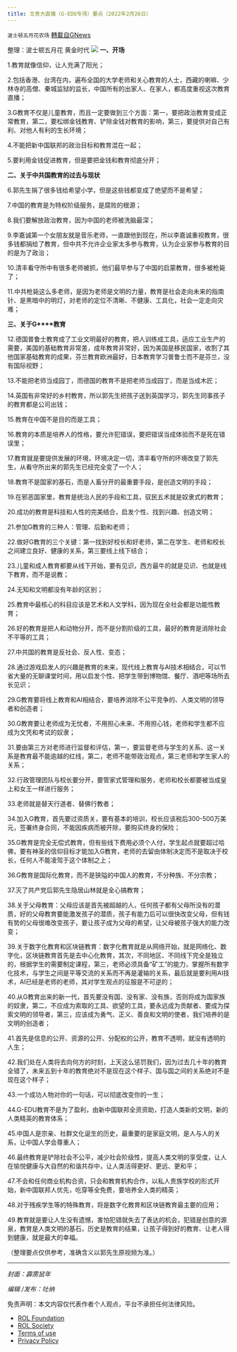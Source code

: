 ```yaml
---
title: 文贵大直播（G-EDU专场）要点（2022年2月26日）
---
```

`波士顿五月花农场` [轉載自GNews](https://gnews.org/zh-hans/2070968/)

整理：波士顿五月花 黄金时代
![](https://assets.gnews.org/wp-content/uploads/2022/02/20220128.jpg)
**一、开场**

1.教育就像信仰，让人充满了阳光；

2.包括香港、台湾在内，遍布全国的大学老师和关心教育的人士，西藏的喇嘛、少林寺的高僧、秦城监狱的监长，中国所有的出家人、在家人，都高度重视这次教育直播；

3.G教育不仅是儿童教育，而且一定要做到三个方面：第一，要把政治教育变成正常教育，第二，要松绑金钱教育、铲除金钱对教育的影响，第三，要提供对自己有利、对他人有利的生长环境；

4.不能把新中国联邦的政治目标和教育混在一起；

5.要利用金钱促进教育，但是要把金钱和教育彻底分开；

**二、关于中共国教育的过去与现状**

6.郭先生捐了很多钱给希望小学，但是这些钱都变成了绝望而不是希望；

7.中国的教育是为特权阶级服务，是腐败的根源；

8.我们要解放政治教育，因为中国的老师被洗脑最深；

9.李嘉诚第一个女朋友就是音乐老师，一直跟他到现在，所以李嘉诚重视教育，很多钱都捐给了教育，但中共不允许企业家太多参与教育，认为企业家参与教育的目的是为了政治；

10.清丰看守所中有很多老师被抓，他们最早参与了中国的启蒙教育，很多被枪毙了；

11.中共枪毙这么多老师，是因为老师是文明的力量，教育是社会走向未来的指南针、是黑暗中的明灯，对老师的定位不清晰、不健康、工具化，社会一定走向灾难；

**三、关于G****教育**

12.德国普鲁士教育成了工业文明最好的教育，把人训练成工具，适应工业生产的需要，美国的基础教育非常差，成年教育非常好，因为美国是移民国家，收割了其他国家基础教育的成果，芬兰教育欧洲最好，日本教育学习普鲁士而不是芬兰，没有国际视野；

13.不能把老师当成园丁，而德国的教育不是把老师当成园丁，而是当成木匠；

14.英国有非常好的乡村教育，所以郭先生把孩子送到英国学习，郭先生同事孩子的教育都是公司出钱；

15.教育在中国不是目的而是工具；

16.教育的本质是培养人的性格，要允许犯错误，要把错误当成体验而不是死在错误里；

17.教育就是要提供发展的环境，环境决定一切，清丰看守所的环境改变了郭先生，从看守所出来的郭先生已经完全变了一个人；

18.教育不是国家的基石，而是人畜分开的最重要手段，是创造文明的手段；

19.在邪恶国家里，教育是统治人民的手段和工具，驭民五术就是奴隶式的教育；

20.成功的教育是科技和人性的完美结合，启发个性、找到兴趣、创造文明；

21.参加G教育的三种人：管理、后勤和老师；

22.做好G教育的三个关键：第一找到好校长和好老师，第二在学生、老师和校长之间建立良好、健康的关系，第三要线上线下结合；

23.儿童和成人教育都要从线下开始，要有见识，西方最牛的就是见识、也就是线下教育，而不是说教；

24.无知和文明都没有年龄的区别；

25.教育中最核心的科目应该是艺术和人文学科，因为现在全社会都是功能性教育；

26.好的教育是把人和动物分开，而不是分割阶级的工具，最好的教育是消除社会不平等的工具；

27.中共国的教育是反社会、反人性、变态；

28.通过游戏启发人的兴趣是教育的未来，现代线上教育与AI技术相结合，可以节省大量的无聊课堂时间，用以启发个性、把学生带到博物馆、餐厅、酒吧等场所去长见识；

29.G教育要将线上教育和AI相结合，要培养消除不公平竞争的、人类文明的领导者和创造者；

30.G教育要让老师成为无忧者，不用担心未来、不用担心钱，老师和学生都不应成为文凭和考试的奴隶；

31.要由第三方对老师进行监督和评估，第一，要监督老师与学生的关系、这一关系是教育最不能逾越的红线，第二，老师不能带政治观点，第三老师和学生家人的关系；

32.行政管理团队与校长要分开，要管家式管理和服务，老师和校长都要被当成皇上和女王一样进行服务；

33.老师就是替天行道者、替佛行教者；

34.加入G教育，首先要过资质关，要有基本的培训，校长应该税后300-500万美元，签署终身合同，不能因疾病而被开除，要购买终身的保险；

35.G教育是完全无偿式教育，但有些线下费用必须个人付，学生起点就要超过哈佛，要有神圣的信仰目标才能加入G教育，老师的去留由体制决定而不是取决于校长，任何人不能凌驾于这个体制之上；

36.G教育是国际化教育，而不是狭隘的中国人的教育，不分种族、不分宗教；

37.灭了共产党后郭先生隐居山林就是全心搞教育；

38.关于父母教育：父母应该是首先被超越的人，任何孩子都有父母所没有的潜质，好的父母教育要能激发孩子的潜质，孩子有能力后可以很快改变父母，但有钱有势的父母很难改变孩子，要让孩子成为父母的希望，让父母被孩子强大的能力改变；

39.关于数字化教育和区块链教育：数字化教育就是从网络开始，就是网络化、数字化，区块链教育首先是去中心化教育，其次，不同地区、不同线下完全是独立的，根据学生的需要制定课程，第三，老师必须具备“矿工”的能力，掌握所有数字化技术，与学生之间是平等交流的关系而不再是灌输的关系，最后就是要利用AI技术，AI已经是老师的老师，其对学生观点的征服是不可逆的；

40.从G教育出来的新一代，首先要没有国、没有家、没有族，否则将成为国家族的奴隶，第二，不应成为索取的工具、欲望的工具，要永远成为贡献者、要成为探索文明的领导者，第三，应该成为勇气、正义、善良和文明的使者，我们培养的是文明的创造者；

41.首先是信息的公开、资源的公开、分配权的公开，教育不透明，就没有透明的人生；

42.我们处在人类将去向何方的时刻，上天这么惩罚我们，因为过去几十年的教育全错了，未来五到十年的教育绝对不是现在这个样子、国与国之间的关系绝对不是现在这个样子；

43.一个成功人物对你的一句话，可以彻底改变你的一生；

44.G-EDU教育不是为了盈利，由新中国联邦全资资助，打造人类新的文明，新的人类精英的教育体系；

45.中国人是宗亲、社群文化诞生的历史，最重要的是家庭文明，是人与人的关系，让中国人学会尊重人；

46.最终教育是铲除社会不公平，减少社会阶级性，提高人类文明的享受度，让人在愉悦健康与大自然的和谐共存中，让人类活得更好、更远、更和平；

47.不会和任何商业机构合资，只会和教育机构合作，以私人贵族学校的形式开始，新中国联邦人优先，吃穿等全免费，要培养全人类的精英；

48.对于残疾学生等的特殊教育，将是数字化教育和区块链教育最主要的应用；

49.教育就是要让人生没有遗憾，害怕犯错就失去了表达的机会，犯错是创意的源泉，教育是人类文明的基石，历史是教育的结果，让孩子得到好的教育、让老人得到健康，就是最大的幸福。

（整理要点仅供参考，准确含义以郭先生原视频为准。）

* * *

*封面：霹雳鼠年*

*编辑 /发布：吐纳*

 

免责声明：本文内容仅代表作者个人观点，平台不承担任何法律风险。

- [ROL Foundation](https://rolfoundation.org/)
- [ROL Society](https://rolsociety.org/)
- [Terms of use](https://gnews.org/terms-of-use-3/)
- [Privacy Policy](https://gnews.org/privacy-policy/)
